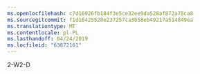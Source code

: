 ```yaml
---
ms.openlocfilehash: c7d16926fb184f3e5ce32ee9da528af872a75ca8
ms.sourcegitcommit: f1d16425528e237257ca3b58eb49217a514849ea
ms.translationtype: MT
ms.contentlocale: pl-PL
ms.lasthandoff: 04/24/2019
ms.locfileid: "63872161"
---
```

<span data-ttu-id="15b4f-101">2-W</span><span class="sxs-lookup"><span data-stu-id="15b4f-101">2-D</span></span>